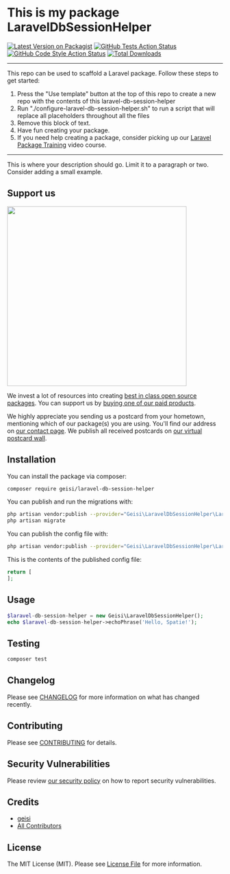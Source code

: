 # This is my package LaravelDbSessionHelper

[![Latest Version on Packagist](https://img.shields.io/packagist/v/geisi/laravel-db-session-helper.svg?style=flat-square)](https://packagist.org/packages/geisi/laravel-db-session-helper)
[![GitHub Tests Action Status](https://img.shields.io/github/workflow/status/geisi/laravel-db-session-helper/run-tests?label=tests)](https://github.com/geisi/laravel-db-session-helper/actions?query=workflow%3Arun-tests+branch%3Amain)
[![GitHub Code Style Action Status](https://img.shields.io/github/workflow/status/geisi/laravel-db-session-helper/Check%20&%20fix%20styling?label=code%20style)](https://github.com/geisi/laravel-db-session-helper/actions?query=workflow%3A"Check+%26+fix+styling"+branch%3Amain)
[![Total Downloads](https://img.shields.io/packagist/dt/geisi/laravel-db-session-helper.svg?style=flat-square)](https://packagist.org/packages/geisi/laravel-db-session-helper)

---
This repo can be used to scaffold a Laravel package. Follow these steps to get started:

1. Press the "Use template" button at the top of this repo to create a new repo with the contents of this
   laravel-db-session-helper
2. Run "./configure-laravel-db-session-helper.sh" to run a script that will replace all placeholders throughout all the
   files
3. Remove this block of text.
4. Have fun creating your package.
5. If you need help creating a package, consider picking up our <a href="https://laravelpackage.training">Laravel
   Package Training</a> video course.
---

This is where your description should go. Limit it to a paragraph or two. Consider adding a small example.

## Support us

[<img src="https://github-ads.s3.eu-central-1.amazonaws.com/laravel-db-session-helper.jpg?t=1" width="419px" />](https://spatie.be/github-ad-click/laravel-db-session-helper)

We invest a lot of resources into creating [best in class open source packages](https://spatie.be/open-source). You can
support us by [buying one of our paid products](https://spatie.be/open-source/support-us).

We highly appreciate you sending us a postcard from your hometown, mentioning which of our package(s) you are using. You'll find our address on [our contact page](https://spatie.be/about-us). We publish all received postcards on [our virtual postcard wall](https://spatie.be/open-source/postcards).

## Installation

You can install the package via composer:

```bash
composer require geisi/laravel-db-session-helper
```

You can publish and run the migrations with:

```bash
php artisan vendor:publish --provider="Geisi\LaravelDbSessionHelper\LaravelDbSessionHelperServiceProvider" --tag="laravel-db-session-helper-migrations"
php artisan migrate
```

You can publish the config file with:
```bash
php artisan vendor:publish --provider="Geisi\LaravelDbSessionHelper\LaravelDbSessionHelperServiceProvider" --tag="laravel-db-session-helper-config"
```

This is the contents of the published config file:

```php
return [
];
```

## Usage

```php
$laravel-db-session-helper = new Geisi\LaravelDbSessionHelper();
echo $laravel-db-session-helper->echoPhrase('Hello, Spatie!');
```

## Testing

```bash
composer test
```

## Changelog

Please see [CHANGELOG](CHANGELOG.md) for more information on what has changed recently.

## Contributing

Please see [CONTRIBUTING](.github/CONTRIBUTING.md) for details.

## Security Vulnerabilities

Please review [our security policy](../../security/policy) on how to report security vulnerabilities.

## Credits

- [geisi](https://github.com/geisi)
- [All Contributors](../../contributors)

## License

The MIT License (MIT). Please see [License File](LICENSE.md) for more information.
